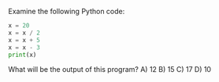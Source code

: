 Examine the following Python code:

```python
x = 20
x = x / 2
x = x + 5
x = x - 3
print(x)
```

What will be the output of this program?
A) 12
B) 15
C) 17
D) 10